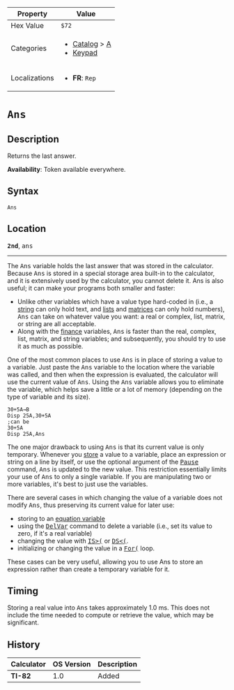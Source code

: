 | Property      | Value |
|---------------|-------|
| Hex Value     | `$72`|
| Categories    | <ul><li>[Catalog](<../categories/Catalog.md>) > [A](<../categories/Catalog.md#A>)</li><li>[Keypad](<../categories/Keypad.md>)</li></ul> |
| Localizations | <ul><li><b>FR</b>: `Rep`</li></ul> |

# `Ans`

## Description
Returns the last answer.


<b>Availability</b>: Token available everywhere.

## Syntax
`Ans`

## Location
<tt><kbd><b>2nd</b></kbd></tt>, <kbd>ans</kbd>
<hr>

The <tt>Ans</tt> variable holds the last answer that was stored in the calculator. Because <tt>Ans</tt> is stored in a special storage area built-in to the calculator, and it is extensively used by the calculator, you cannot delete it. Ans is also useful; it can make your programs both smaller and faster:

*   Unlike other variables which have a value type hard-coded in (i.e., a [string](strings) can only hold text, and [lists](lists.md) and [matrices](matrices.md) can only hold numbers), <tt>Ans</tt> can take on whatever value you want: a real or complex, list, matrix, or string are all acceptable.
*   Along with the [finance](system-variables#finance) variables, <tt>Ans</tt> is faster than the real, complex, list, matrix, and string variables; and subsequently, you should try to use it as much as possible.

One of the most common places to use <tt>Ans</tt> is in place of storing a value to a variable. Just paste the <tt>Ans</tt> variable to the location where the variable was called, and then when the expression is evaluated, the calculator will use the current value of <tt>Ans</tt>. Using the <tt>Ans</tt> variable allows you to eliminate the variable, which helps save a little or a lot of memory (depending on the type of variable and its size).

```ti-basic
30+5A→B
Disp 25A,30+5A
;can be
30+5A
Disp 25A,Ans
```

The one major drawback to using <tt>Ans</tt> is that its current value is only temporary. Whenever you [store](store.md) a value to a variable, place an expression or string on a line by itself, or use the optional argument of the <tt><a href="Pause.md">Pause</a></tt> command, <tt>Ans</tt> is updated to the new value. This restriction essentially limits your use of <tt>Ans</tt> to only a single variable. If you are manipulating two or more variables, it's best to just use the variables.

There are several cases in which changing the value of a variable does not modify <tt>Ans</tt>, thus preserving its current value for later use:

*   storing to an [equation variable](system-variables#equation)
*   using the <tt><a href="DelVar.md">DelVar</a></tt> command to delete a variable (i.e., set its value to zero, if it's a real variable)
*   changing the value with <tt><a href="IS(.md">IS&gt;(</a></tt> or <tt><a href="DS(.md">DS&lt;(</a></tt>.
*   initializing or changing the value in a <tt><a href="For(.md">For(</a></tt> loop.

These cases can be very useful, allowing you to use Ans to store an expression rather than create a temporary variable for it.

## Timing

Storing a real value into <tt>Ans</tt> takes approximately 1.0 ms. This does not include the time needed to compute or retrieve the value, which may be significant.

## History
| Calculator | OS Version | Description |
|------------|------------|-------------|
| <b>TI-82</b> | 1.0 | Added |


